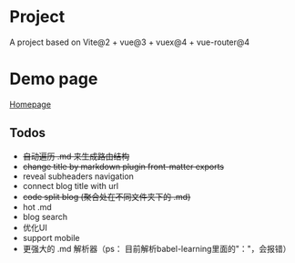 # Project

A project based on Vite@2 + vue@3 + vuex@4 + vue-router@4
# Demo page

[Homepage](https://wizardpisces.github.io/)

## Todos

* ~~自动遍历 .md 来生成路由结构~~
* ~~change title by markdown plugin front-matter exports~~
* reveal subheaders navigation
* connect blog title with url
* ~~code split blog (聚合处在不同文件夹下的 .md)~~
* hot .md
* blog search
* 优化UI
* support mobile
* 更强大的 .md 解析器（ps： 目前解析babel-learning里面的"："，会报错）
